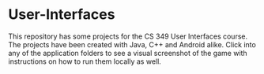 # User-Interfaces
This repository has some projects for the CS 349 User Interfaces course. The projects have been created with Java, C++ and Android alike. 
Click into any of the application folders to see a visual screenshot of the game with instructions on how to run them locally as well.
